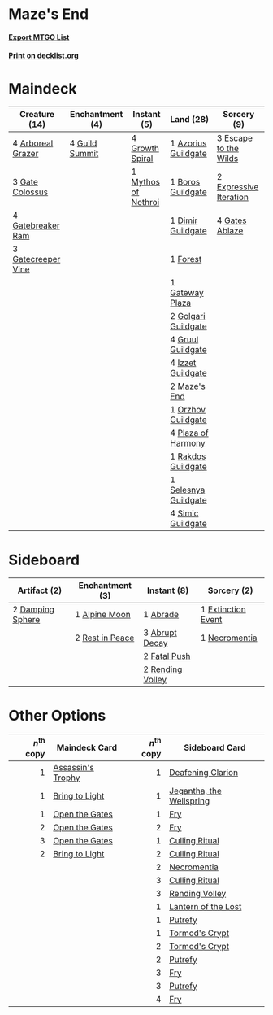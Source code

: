 # Maze's End

#### [Export MTGO List](../collection/Maze's%20End/Maze's%20End.txt)
#### [Print on decklist.org](http://decklist.org/?deckmain=4%09Arboreal%20Grazer%0A1%09Azorius%20Guildgate%0A1%09Boros%20Guildgate%0A1%09Dimir%20Guildgate%0A3%09Escape%20to%20the%20Wilds%0A2%09Expressive%20Iteration%0A1%09Forest%0A3%09Gate%20Colossus%0A4%09Gatebreaker%20Ram%0A3%09Gatecreeper%20Vine%0A4%09Gates%20Ablaze%0A1%09Gateway%20Plaza%0A2%09Golgari%20Guildgate%0A4%09Growth%20Spiral%0A4%09Gruul%20Guildgate%0A4%09Guild%20Summit%0A4%09Izzet%20Guildgate%0A2%09Maze's%20End%0A1%09Mythos%20of%20Nethroi%0A1%09Orzhov%20Guildgate%0A4%09Plaza%20of%20Harmony%0A1%09Rakdos%20Guildgate%0A1%09Selesnya%20Guildgate%0A4%09Simic%20Guildgate&deckside=1%09Abrade%0A3%09Abrupt%20Decay%0A1%09Alpine%20Moon%0A2%09Damping%20Sphere%0A1%09Extinction%20Event%0A2%09Fatal%20Push%0A1%09Necromentia%0A2%09Rending%20Volley%0A2%09Rest%20in%20Peace)
# Maindeck

|                                        Creature (14)                                        |                                     Enchantment (4)                                     |                                         Instant (5)                                          |                                           Land (28)                                           |                                           Sorcery (9)                                           |
|---------------------------------------------------------------------------------------------|-----------------------------------------------------------------------------------------|----------------------------------------------------------------------------------------------|-----------------------------------------------------------------------------------------------|-------------------------------------------------------------------------------------------------|
|4 [Arboreal Grazer](http://gatherer.wizards.com/Pages/Card/Details.aspx?multiverseid=461076) |4 [Guild Summit](http://gatherer.wizards.com/Pages/Card/Details.aspx?multiverseid=452791)|4 [Growth Spiral](http://gatherer.wizards.com/Pages/Card/Details.aspx?multiverseid=457322)    |1 [Azorius Guildgate](http://gatherer.wizards.com/Pages/Card/Details.aspx?multiverseid=376256) |3 [Escape to the Wilds](http://gatherer.wizards.com/Pages/Card/Details.aspx?multiverseid=473151) |
|3 [Gate Colossus](http://gatherer.wizards.com/Pages/Card/Details.aspx?multiverseid=457376)   |                                                                                         |1 [Mythos of Nethroi](http://gatherer.wizards.com/Pages/Card/Details.aspx?multiverseid=479617)|1 [Boros Guildgate](http://gatherer.wizards.com/Pages/Card/Details.aspx?multiverseid=376272)   |2 [Expressive Iteration](http://gatherer.wizards.com/Pages/Card/Details.aspx?multiverseid=513678)|
|4 [Gatebreaker Ram](http://gatherer.wizards.com/Pages/Card/Details.aspx?multiverseid=457270) |                                                                                         |                                                                                              |1 [Dimir Guildgate](http://gatherer.wizards.com/Pages/Card/Details.aspx?multiverseid=376306)   |4 [Gates Ablaze](http://gatherer.wizards.com/Pages/Card/Details.aspx?multiverseid=457246)        |
|3 [Gatecreeper Vine](http://gatherer.wizards.com/Pages/Card/Details.aspx?multiverseid=380268)|                                                                                         |                                                                                              |1 [Forest](http://gatherer.wizards.com/Pages/Card/Details.aspx?multiverseid=439860)            |                                                                                                 |
|                                                                                             |                                                                                         |                                                                                              |1 [Gateway Plaza](http://gatherer.wizards.com/Pages/Card/Details.aspx?multiverseid=452997)     |                                                                                                 |
|                                                                                             |                                                                                         |                                                                                              |2 [Golgari Guildgate](http://gatherer.wizards.com/Pages/Card/Details.aspx?multiverseid=376351) |                                                                                                 |
|                                                                                             |                                                                                         |                                                                                              |4 [Gruul Guildgate](http://gatherer.wizards.com/Pages/Card/Details.aspx?multiverseid=376359)   |                                                                                                 |
|                                                                                             |                                                                                         |                                                                                              |4 [Izzet Guildgate](http://gatherer.wizards.com/Pages/Card/Details.aspx?multiverseid=376378)   |                                                                                                 |
|                                                                                             |                                                                                         |                                                                                              |2 [Maze's End](http://gatherer.wizards.com/Pages/Card/Details.aspx?multiverseid=369038)        |                                                                                                 |
|                                                                                             |                                                                                         |                                                                                              |1 [Orzhov Guildgate](http://gatherer.wizards.com/Pages/Card/Details.aspx?multiverseid=376443)  |                                                                                                 |
|                                                                                             |                                                                                         |                                                                                              |4 [Plaza of Harmony](http://gatherer.wizards.com/Pages/Card/Details.aspx?multiverseid=457398)  |                                                                                                 |
|                                                                                             |                                                                                         |                                                                                              |1 [Rakdos Guildgate](http://gatherer.wizards.com/Pages/Card/Details.aspx?multiverseid=376465)  |                                                                                                 |
|                                                                                             |                                                                                         |                                                                                              |1 [Selesnya Guildgate](http://gatherer.wizards.com/Pages/Card/Details.aspx?multiverseid=376490)|                                                                                                 |
|                                                                                             |                                                                                         |                                                                                              |4 [Simic Guildgate](http://gatherer.wizards.com/Pages/Card/Details.aspx?multiverseid=376500)   |                                                                                                 |


# Sideboard

|                                       Artifact (2)                                        |                                     Enchantment (3)                                      |                                        Instant (8)                                        |                                         Sorcery (2)                                         |
|-------------------------------------------------------------------------------------------|------------------------------------------------------------------------------------------|-------------------------------------------------------------------------------------------|---------------------------------------------------------------------------------------------|
|2 [Damping Sphere](http://gatherer.wizards.com/Pages/Card/Details.aspx?multiverseid=443101)|1 [Alpine Moon](http://gatherer.wizards.com/Pages/Card/Details.aspx?multiverseid=447264)  |1 [Abrade](http://gatherer.wizards.com/Pages/Card/Details.aspx?multiverseid=430772)        |1 [Extinction Event](http://gatherer.wizards.com/Pages/Card/Details.aspx?multiverseid=479608)|
|                                                                                           |2 [Rest in Peace](http://gatherer.wizards.com/Pages/Card/Details.aspx?multiverseid=442021)|3 [Abrupt Decay](http://gatherer.wizards.com/Pages/Card/Details.aspx?multiverseid=456061)  |1 [Necromentia](http://gatherer.wizards.com/Pages/Card/Details.aspx?multiverseid=485439)     |
|                                                                                           |                                                                                          |2 [Fatal Push](http://gatherer.wizards.com/Pages/Card/Details.aspx?multiverseid=423724)    |                                                                                             |
|                                                                                           |                                                                                          |2 [Rending Volley](http://gatherer.wizards.com/Pages/Card/Details.aspx?multiverseid=394663)|                                                                                             |


# Other Options

|*n*<sup>th</sup> copy|                                       Maindeck Card                                        |*n*<sup>th</sup> copy|                                          Sideboard Card                                           |
|--------------------:|--------------------------------------------------------------------------------------------|--------------------:|---------------------------------------------------------------------------------------------------|
|                    1|[Assassin's Trophy](http://gatherer.wizards.com/Pages/Card/Details.aspx?multiverseid=452902)|                    1|[Deafening Clarion](http://gatherer.wizards.com/Pages/Card/Details.aspx?multiverseid=452915)       |
|                    1|[Bring to Light](http://gatherer.wizards.com/Pages/Card/Details.aspx?multiverseid=401831)   |                    1|[Jegantha, the Wellspring](http://gatherer.wizards.com/Pages/Card/Details.aspx?multiverseid=479742)|
|                    1|[Open the Gates](http://gatherer.wizards.com/Pages/Card/Details.aspx?multiverseid=457277)   |                    1|[Fry](http://gatherer.wizards.com/Pages/Card/Details.aspx?multiverseid=466894)                     |
|                    2|[Open the Gates](http://gatherer.wizards.com/Pages/Card/Details.aspx?multiverseid=457277)   |                    2|[Fry](http://gatherer.wizards.com/Pages/Card/Details.aspx?multiverseid=466894)                     |
|                    3|[Open the Gates](http://gatherer.wizards.com/Pages/Card/Details.aspx?multiverseid=457277)   |                    1|[Culling Ritual](http://gatherer.wizards.com/Pages/Card/Details.aspx?multiverseid=513664)          |
|                    2|[Bring to Light](http://gatherer.wizards.com/Pages/Card/Details.aspx?multiverseid=401831)   |                    2|[Culling Ritual](http://gatherer.wizards.com/Pages/Card/Details.aspx?multiverseid=513664)          |
|                     |                                                                                            |                    2|[Necromentia](http://gatherer.wizards.com/Pages/Card/Details.aspx?multiverseid=485439)             |
|                     |                                                                                            |                    3|[Culling Ritual](http://gatherer.wizards.com/Pages/Card/Details.aspx?multiverseid=513664)          |
|                     |                                                                                            |                    3|[Rending Volley](http://gatherer.wizards.com/Pages/Card/Details.aspx?multiverseid=394663)          |
|                     |                                                                                            |                    1|[Lantern of the Lost](http://gatherer.wizards.com/Pages/Card/Details.aspx?multiverseid=541135)     |
|                     |                                                                                            |                    1|[Putrefy](http://gatherer.wizards.com/Pages/Card/Details.aspx?multiverseid=405352)                 |
|                     |                                                                                            |                    1|[Tormod's Crypt](http://gatherer.wizards.com/Pages/Card/Details.aspx?multiverseid=389723)          |
|                     |                                                                                            |                    2|[Tormod's Crypt](http://gatherer.wizards.com/Pages/Card/Details.aspx?multiverseid=389723)          |
|                     |                                                                                            |                    2|[Putrefy](http://gatherer.wizards.com/Pages/Card/Details.aspx?multiverseid=405352)                 |
|                     |                                                                                            |                    3|[Fry](http://gatherer.wizards.com/Pages/Card/Details.aspx?multiverseid=466894)                     |
|                     |                                                                                            |                    3|[Putrefy](http://gatherer.wizards.com/Pages/Card/Details.aspx?multiverseid=405352)                 |
|                     |                                                                                            |                    4|[Fry](http://gatherer.wizards.com/Pages/Card/Details.aspx?multiverseid=466894)                     |

